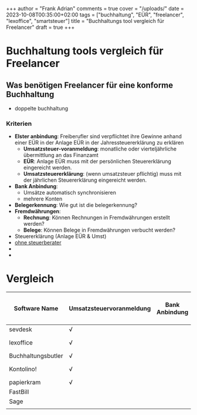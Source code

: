 +++
author = "Frank Adrian"
comments = true
cover = "/uploads/"
date = 2023-10-08T00:35:00+02:00
tags = ["buchhaltung", "EÜR", "freelancer", "lexoffice", "smartsteuer"]
title = "Buchhaltungs tool vergleich für Freelancer"
draft = true
+++

# Buchhaltung tools vergleich für Freelancer

## Was benötigen Freelancer für eine konforme Buchhaltung
- doppelte buchhaltung




### Kriterien
- **Elster anbindung**: Freiberufler sind verpflichtet ihre Gewinne anhand einer EÜR in der Anlage EÜR in der Jahressteuererklärung zu erklären
  - **Umsatzsteuer-voranmeldung**: monatliche oder vierteljährliche übermittlung an das Finanzamt
  - **EÜR**: Anlage EÜR muss mit der persönlichen Steuererklärung eingereicht werden.
  - **Umsatzsteuererklärung**: (wenn umsatzsteuer pflichtig) muss mit der jährlichen Steuererklärung eingereicht werden. 
- **Bank Anbindung**:
  - Umsätze automatisch synchronisieren
  - mehrere Konten
- **Belegerkennung**: Wie gut ist die belegerkennung? 
- **Fremdwährungen**: 
  - **Rechnung**: Können Rechnungen in Fremdwährungen erstellt werden?
  - **Belege**: Können Belege in Fremdwährungen verbucht werden?
- Steuererklärung (Anlage EÜR & Umst)
- [ohne steuerberater](## "tooltip läuft")
- 
- 



# Vergleich


| Software Name      | Umsatzsteuervoranmeldung | Bank Anbindung | EÜR einsehen | Steuererklärung integration (inkl UmstE) | Ohne Steuerberater möglich? | Belege + Rechnungen GoBD konform | Fremd-währungen | Beleg erkennung |  |  |
|--------------------|--------------------------|----------------|--------------|------------------------------------------|-----------------------------|----------------------------------|-----------------|-----------------|--|--|
| sevdesk            | √                        |                |              |                                          |                             | √                                |                 |                 |  |  |
| lexoffice          | √                        |                |              | √ mit smartsteuer                        | √                           | √                                |                 | V               |  |  |
| Buchhaltungsbutler | √                        |                |              |                                          |                             | √                                |                 |                 |  |  |
| Kontolino!         | √                        |                |              | √ anlage EÜR via Elster                  |                             | √                                |                 |                 |  |  |
| papierkram         | √                        |                |              |                                          |                             |                                  |                 |                 |  |  |
| FastBill           |                          |                |              |                                          |                             |                                  |                 |                 |  |  |
| Sage               |                          |                |              |                                          |                             |                                  |                 |                 |  |  |
|                    |                          |                |              |                                          |                             |                                  |                 |                 |  |  |